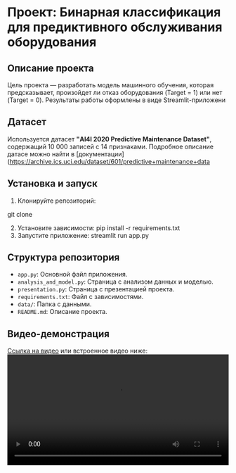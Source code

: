 # Проект: Бинарная классификация для предиктивного обслуживания оборудования
## Описание проекта
Цель проекта — разработать модель машинного обучения, которая
предсказывает, произойдет ли отказ оборудования (Target = 1) или нет
(Target = 0). Результаты работы оформлены в виде Streamlit-приложени
## Датасет
Используется датасет **"AI4I 2020 Predictive Maintenance Dataset"**,
содержащий 10 000 записей с 14 признаками. Подробное описание датасе
можно найти в [документации]
(https://archive.ics.uci.edu/dataset/601/predictive+maintenance+data
## Установка и запуск
1. Клонируйте репозиторий:

 git clone 

2. Установите зависимости:
 pip install -r requirements.txt
3. Запустите приложение:
 streamlit run app.py
## Структура репозитория
- `app.py`: Основной файл приложения.
- `analysis_and_model.py`: Страница с анализом данных и моделью.
- `presentation.py`: Страница с презентацией проекта.
- `requirements.txt`: Файл с зависимостями.
- `data/`: Папка с данными.
- `README.md`: Описание проекта.
## Видео-демонстрация
[Ссылка на видео](video/demo.mp4) или встроенное видео ниже:
<video src="video/demo.mp4" controls width="100%"></video>